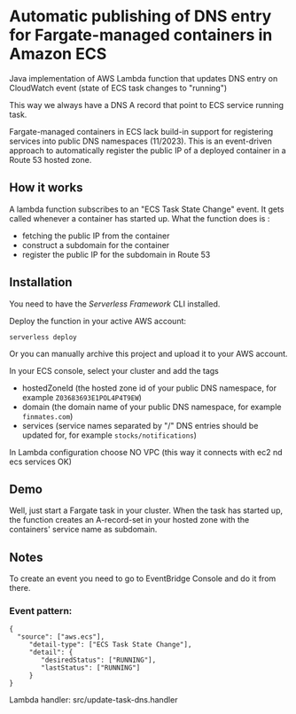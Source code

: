 # Automatic publishing of DNS entry for Fargate-managed containers in Amazon ECS
Java implementation of AWS Lambda function that updates DNS entry on CloudWatch event (state of ECS task changes to "running")

This way we always have a DNS A record that point to ECS service running task.

Fargate-managed containers in ECS lack build-in support for registering services into public DNS namespaces (11/2023).
This is an event-driven approach to automatically register the public IP of a deployed container in a Route 53 hosted zone.


## How it works

A lambda function subscribes to an "ECS Task State Change" event.
It gets called whenever a container has started up. What the function does is :

* fetching the public IP from the container
* construct a subdomain for the container
* register the public IP for the subdomain in Route 53

## Installation


You need to have the *Serverless Framework* CLI installed.

Deploy the function in your active AWS account:

```
serverless deploy
```

Or you can manually archive this project and upload it to your AWS account.


In your ECS console, select your cluster and add the tags

* hostedZoneId (the hosted zone id of your public DNS namespace, for example `Z03683693E1POL4P4T9EW`)
* domain (the domain name of your public DNS namespace, for example `finmates.com`)
* services (service names separated by "/" DNS entries should be updated for, for example `stocks/notifications`)

In Lambda configuration choose NO VPC (this way it connects with ec2 nd ecs services OK)

## Demo

Well, just start a Fargate task in your cluster. When the task has started up, the function creates an A-record-set in your
hosted zone with the containers' service name as subdomain.

## Notes
To create an event you need to go to EventBridge Console and do it from there.

### Event pattern:

    {
      "source": ["aws.ecs"],
         "detail-type": ["ECS Task State Change"],
         "detail": {
            "desiredStatus": ["RUNNING"],
            "lastStatus": ["RUNNING"]
         }
    }

Lambda handler: src/update-task-dns.handler
